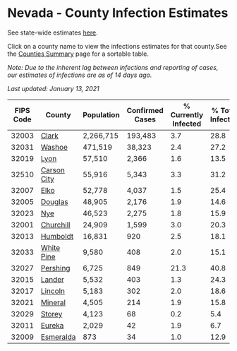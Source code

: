 # Nevada - County Infection Estimates

See state-wide estimates [here](/infections/us-nv).

Click on a county name to view the infections estimates for that county.See the [Counties Summary](/infections/summary-counties) page for a sortable table.

*Note: Due to the inherent lag between infections and reporting of cases, our estimates of infections are as of 14 days ago.*

*Last updated: January 13, 2021*

|   FIPS Code |                     County |   Population |   Confirmed Cases |   % Currently Infected |   % Total Infected |
|-------------|----------------------------|--------------|-------------------|------------------------|--------------------|
|       32003 |             [Clark](clark) |    2,266,715 |           193,483 |                    3.7 |               28.8 |
|       32031 |           [Washoe](washoe) |      471,519 |            38,323 |                    2.4 |               27.2 |
|       32019 |               [Lyon](lyon) |       57,510 |             2,366 |                    1.6 |               13.5 |
|       32510 | [Carson City](carson-city) |       55,916 |             5,343 |                    3.3 |               31.2 |
|       32007 |               [Elko](elko) |       52,778 |             4,037 |                    1.5 |               25.4 |
|       32005 |         [Douglas](douglas) |       48,905 |             2,176 |                    1.9 |               14.6 |
|       32023 |                 [Nye](nye) |       46,523 |             2,275 |                    1.8 |               15.9 |
|       32001 |     [Churchill](churchill) |       24,909 |             1,599 |                    3.0 |               20.3 |
|       32013 |       [Humboldt](humboldt) |       16,831 |               920 |                    2.5 |               18.1 |
|       32033 |   [White Pine](white-pine) |        9,580 |               408 |                    2.0 |               15.1 |
|       32027 |       [Pershing](pershing) |        6,725 |               849 |                   21.3 |               40.8 |
|       32015 |           [Lander](lander) |        5,532 |               403 |                    1.3 |               24.3 |
|       32017 |         [Lincoln](lincoln) |        5,183 |               302 |                    2.0 |               18.6 |
|       32021 |         [Mineral](mineral) |        4,505 |               214 |                    1.9 |               15.8 |
|       32029 |           [Storey](storey) |        4,123 |                68 |                    0.2 |                5.4 |
|       32011 |           [Eureka](eureka) |        2,029 |                42 |                    1.9 |                6.7 |
|       32009 |     [Esmeralda](esmeralda) |          873 |                34 |                    1.0 |               12.9 |